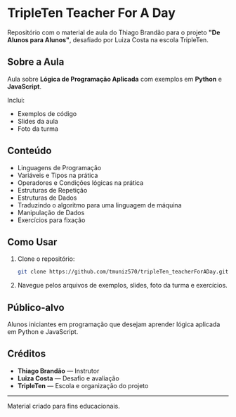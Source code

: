 # TripleTen Teacher For A Day

Repositório com o material de aula do Thiago Brandão para o projeto **"De Alunos para Alunos"**, desafiado por Luiza Costa na escola TripleTen.

## Sobre a Aula

Aula sobre **Lógica de Programação Aplicada** com exemplos em **Python** e **JavaScript**.

Inclui:
- Exemplos de código
- Slides da aula
- Foto da turma

## Conteúdo

- Linguagens de Programação
- Variáveis e Tipos na prática
- Operadores e Condições lógicas na prática
- Estruturas de Repetição
- Estruturas de Dados
- Traduzindo o algoritmo para uma linguagem de máquina
- Manipulação de Dados
- Exercícios para fixação

## Como Usar

1. Clone o repositório:
    ```bash
    git clone https://github.com/tmuniz570/tripleTen_teacherForADay.git
    ```
2. Navegue pelos arquivos de exemplos, slides, foto da turma e exercícios.

## Público-alvo

Alunos iniciantes em programação que desejam aprender lógica aplicada em Python e JavaScript.

## Créditos

- **Thiago Brandão** — Instrutor
- **Luiza Costa** — Desafio e avaliação
- **TripleTen** — Escola e organização do projeto

---
Material criado para fins educacionais.